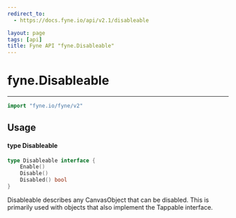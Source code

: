 ```yaml
---
redirect_to:
  - https://docs.fyne.io/api/v2.1/disableable

layout: page
tags: [api]
title: Fyne API "fyne.Disableable"
---
```



# fyne.Disableable
---
```go
import "fyne.io/fyne/v2"
```

## Usage

#### type Disableable

```go
type Disableable interface {
	Enable()
	Disable()
	Disabled() bool
}
```

Disableable describes any CanvasObject that can be disabled. This is primarily used with objects that also implement the Tappable interface.
